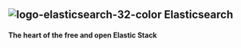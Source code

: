 
## ![logo-elasticsearch-32-color](https://user-images.githubusercontent.com/62883434/220029141-97d85ef7-6885-4633-b0da-69c47a0944f1.svg) Elasticsearch
#### The heart of the free and open Elastic Stack

